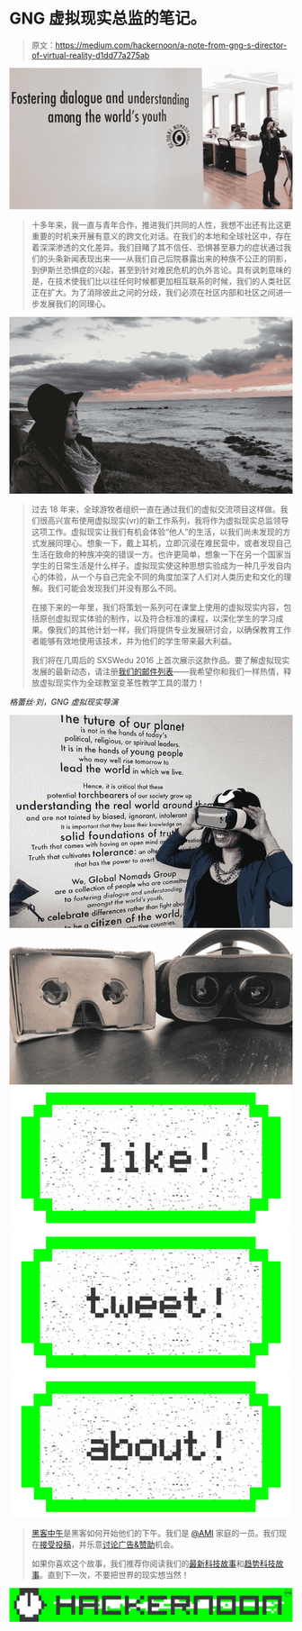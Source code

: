 # GNG 虚拟现实总监的笔记。

> 原文：<https://medium.com/hackernoon/a-note-from-gng-s-director-of-virtual-reality-d1dd77a275ab>

![](img/6c04bb4678ef00456e591180f8e08896.png)

> 十多年来，我一直与青年合作，推进我们共同的人性，我想不出还有比这更重要的时机来开展有意义的跨文化对话。在我们的本地和全球社区中，存在着深深渗透的文化差异。我们目睹了其不信任、恐惧甚至暴力的症状通过我们的头条新闻表现出来——从我们自己后院暴露出来的种族不公正的阴影，到伊斯兰恐惧症的兴起，甚至到针对难民危机的仇外言论。具有讽刺意味的是，在技术使我们比以往任何时候都更加相互联系的时候，我们的人类社区正在扩大。为了消除彼此之间的分歧，我们必须在社区内部和社区之间进一步发展我们的同理心。

![](img/5e111d26975be84658ba1f5552f513eb.png)

> 过去 18 年来，全球游牧者组织一直在通过我们的虚拟交流项目这样做。我们很高兴宣布使用虚拟现实(vr)的新工作系列，我将作为虚拟现实总监领导这项工作。虚拟现实让我们有机会体验“他人”的生活，以我们尚未发现的方式发展同理心。想象一下，戴上耳机，立即沉浸在难民营中，或者发现自己生活在致命的种族冲突的错误一方。也许更简单，想象一下在另一个国家当学生的日常生活是什么样子。虚拟现实使这种思想实验成为一种几乎发自内心的体验，从一个与自己完全不同的角度加深了人们对人类历史和文化的理解。我们可能会发现我们并没有那么不同。
> 
> 在接下来的一年里，我们将策划一系列可在课堂上使用的虚拟现实内容，包括原创虚拟现实体验的制作，以及符合标准的课程，以深化学生的学习成果。像我们的其他计划一样，我们将提供专业发展研讨会，以确保教育工作者能够有效地使用该技术，并为他们的学生带来最大利益。
> 
> 我们将在几周后的 SXSWedu 2016 上首次展示这款作品。要了解虚拟现实发展的最新动态，请注册[我们的邮件列表](http://gng.org/virtual-reality)——我希望你和我们一样热情，释放虚拟现实作为全球教室变革性教学工具的潜力！

*格蕾丝·刘，GNG 虚拟现实导演*

![](img/7b961bc2ff277337813cb9338f20cb8a.png)![](img/9e78435df0b0ec163b7a4fc071df1bc7.png)[![](img/50ef4044ecd4e250b5d50f368b775d38.png)](http://bit.ly/HackernoonFB)[![](img/979d9a46439d5aebbdcdca574e21dc81.png)](https://goo.gl/k7XYbx)[![](img/2930ba6bd2c12218fdbbf7e02c8746ff.png)](https://goo.gl/4ofytp)

> [黑客中午](http://bit.ly/Hackernoon)是黑客如何开始他们的下午。我们是 [@AMI](http://bit.ly/atAMIatAMI) 家庭的一员。我们现在[接受投稿](http://bit.ly/hackernoonsubmission)，并乐意[讨论广告&赞助](mailto:partners@amipublications.com)机会。
> 
> 如果你喜欢这个故事，我们推荐你阅读我们的[最新科技故事](http://bit.ly/hackernoonlatestt)和[趋势科技故事](https://hackernoon.com/trending)。直到下一次，不要把世界的现实想当然！

[![](img/be0ca55ba73a573dce11effb2ee80d56.png)](https://goo.gl/Ahtev1)